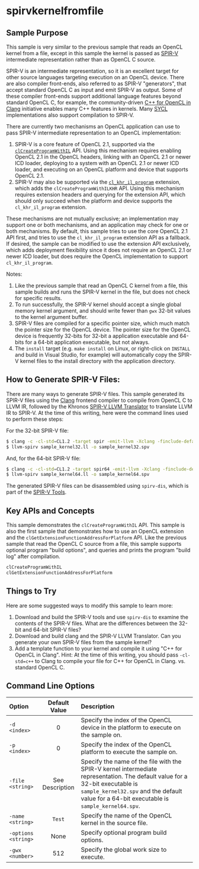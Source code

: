 # spirvkernelfromfile

## Sample Purpose

This sample is very similar to the previous sample that reads an OpenCL kernel from a file, except in this sample the kernel is passed as [SPIR-V](https://www.khronos.org/spir/) intermediate representation rather than as OpenCL C source.

SPIR-V is an intermediate representation, so it is an excellent target for other source languages targeting execution on an OpenCL device.
There are also compiler front-ends, also referred to as SPIR-V "generators", that accept standard OpenCL C as input and emit SPIR-V as output.
Some of these compiler front-ends support additional language features beyond standard OpenCL C, for example, the community-driven [C++ for OpenCL in Clang](https://clang.llvm.org/docs/UsersManual.html#c-for-opencl) initiative enables many C++ features in kernels.
Many [SYCL](https://www.khronos.org/sycl/) implementations also support compilation to SPIR-V.

There are currently two mechanisms an OpenCL application can use to pass SPIR-V intermediate representation to an OpenCL implementation:

1. SPIR-V is a core feature of OpenCL 2.1, supported via the [`clCreateProgramWithIL`](https://www.khronos.org/registry/OpenCL/specs/2.2/html/OpenCL_API.html#clCreateProgramWithIL) API.
Using this mechanism requires enabling OpenCL 2.1 in the OpenCL headers, linking with an OpenCL 2.1 or newer ICD loader, deploying to a system with an OpenCL 2.1 or newer ICD loader, and executing on an OpenCL platform and device that supports OpenCL 2.1.
2. SPIR-V may also be supported via the [`cl_khr_il_program`](https://www.khronos.org/registry/OpenCL/specs/2.2/html/OpenCL_Ext.html#cl_khr_il_program) extension, which adds the `clCreateProgramWithILKHR` API.
Using this mechanism requires extension headers and querying for the extension API, which should only succeed when the platform and device supports the `cl_khr_il_program` extension.

These mechanisms are not mutually exclusive; an implementation may support one or both mechanisms, and an application may check for one or both mechanisms.
By default, this sample tries to use the core OpenCL 2.1 API first, and tries to use the `cl_khr_il_program` extension API as a fallback.
If desired, the sample can be modified to use the extension API exclusively, which adds deployment flexibility since it does not require an OpenCL 2.1 or newer ICD loader, but does require the OpenCL implementation to support `cl_khr_il_program`.

Notes:

1. Like the previous sample that read an OpenCL C kernel from a file, this sample builds and runs the SPIR-V kernel in the file, but does not check for specific results.
2. To run successfully, the SPIR-V kernel should accept a single global memory kernel argument, and should write fewer than `gwx` 32-bit values to the kernel argument buffer.
3. SPIR-V files are compiled for a specific pointer size, which much match the pointer size for the OpenCL device.
The pointer size for the OpenCL device is frequently 32-bits for 32-bit a application executable and 64-bits for a 64-bit application executable, but not always.
4. The `install` target (e.g. `make install` on Linux, or right-click on `INSTALL` and build in Visual Studio, for example) will automatically copy the SPIR-V kernel files to the install directory with the application directory.

## How to Generate SPIR-V Files:

There are many ways to generate SPIR-V files.
This sample generated its SPIR-V files using the [Clang](https://clang.llvm.org) frontend compiler to compile from OpenCL C to LLVM IR, followed by the Khronos [SPIR-V LLVM Translator](https://github.com/KhronosGroup/SPIRV-LLVM-Translator) to translate LLVM IR to SPIR-V.
At the time of this writing, here were the command lines used to perform these steps:

For the 32-bit SPIR-V file:

```sh
$ clang -c -cl-std=CL1.2 -target spir -emit-llvm -Xclang -finclude-default-header -O3 sample_kernel.cl -o sample_kernel32.ll
$ llvm-spirv sample_kernel32.ll -o sample_kernel32.spv
```

And, for the 64-bit SPIR-V file:

```sh
$ clang -c -cl-std=CL1.2 -target spir64 -emit-llvm -Xclang -finclude-default-header -O3 sample_kernel.cl -o sample_kernel64.ll
$ llvm-spirv sample_kernel64.ll -o sample_kernel64.spv
```

The generated SPIR-V files can be disassembled using `spirv-dis`, which is part of the [SPIR-V Tools](https://github.com/KhronosGroup/SPIRV-Tools).

## Key APIs and Concepts

This sample demonstrates the `clCreateProgramWithIL` API.
This sample is also the first sample that demonstrates how to use an OpenCL extension and the `clGetExtensionFunctionAddressForPlatform` API.
Like the previous sample that read the OpenCL C source from a file, this sample supports optional program "build options", and queries and prints the program "build log" after compilation.

```c
clCreateProgramWithIL
clGetExtensionFunctionAddressForPlatform
```

## Things to Try

Here are some suggested ways to modify this sample to learn more:

1. Download and build the SPIR-V tools and use `spirv-dis` to examine the contents of the SPIR-V files.
What are the differences between the 32-bit and 64-bit SPIR-V files?
2. Download and build clang and the SPIR-V LLVM Translator.
Can you generate your own SPIR-V files from the sample kernel?
3. Add a template function to your kernel and compile it using "C++ for OpenCL in Clang".
Hint: At the time of this writing, you should pass `-cl-std=c++` to Clang to compile your file for C++ for OpenCL in Clang. vs. standard OpenCL C.

## Command Line Options

| Option | Default Value | Description |
|:--|:-:|:--|
| `-d <index>` | 0 | Specify the index of the OpenCL device in the platform to execute on the sample on.
| `-p <index>` | 0 | Specify the index of the OpenCL platform to execute the sample on.
| `-file <string>` | See Description | Specify the name of the file with the SPIR-V kernel intermediate representation.  The default value for a 32-bit executable is `sample_kernel32.spv` and the default value for a 64-bit executable is `sample_kernel64.spv`.
| `-name <string>` | `Test` | Specify the name of the OpenCL kernel in the source file.
| `-options <string>` | None | Specify optional program build options.
| `-gwx <number>` | 512 | Specify the global work size to execute.
